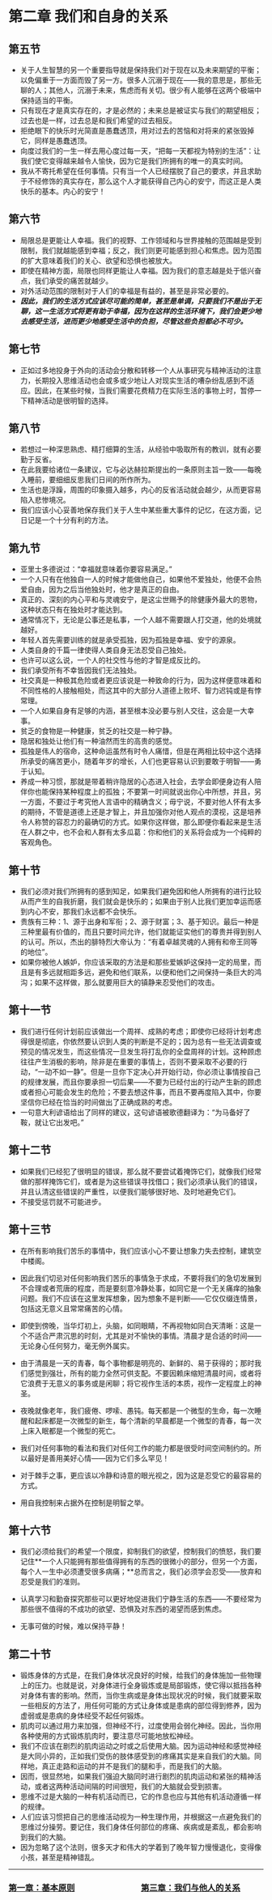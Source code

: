 # 第二章 我们和自身的关系
## 第五节
- 关于人生智慧的另一个重要指导就是保持我们对于现在以及未来期望的平衡；以免偏重于一方面而毁了另一方。很多人沉溺于现在——我的意思是，那些无聊的人；其他人，沉溺于未来，焦虑而有关切。很少有人能够在这两个极端中保持适当的平衡。
- 只有现在才是真实存在的，才是必然的；未来总是被证实与我们的期望相反；过去也是一样，过去总是和我们希望的过去相反。
- 拒绝眼下的快乐时光简直是愚蠢透顶，用对过去的苦恼和对将来的紧张毁掉它，同样是愚蠢透顶。
- 向度过我们的一生一样去用心度过每一天，“把每一天都视为特别的生活”：让我们使它变得越来越令人愉快，因为它是我们所拥有的唯一的真实时间。
- 我从不寄托希望在任何事情。只有当一个人已经摆脱了自己的要求，并且求助于不经修饰的真实存在，那么这个人才能获得自己内心的安宁，而这正是人类快乐的基本。内心的安宁！

## 第六节
- 局限总是更能让人幸福。我们的视野、工作领域和与世界接触的范围越是受到限制，我们就越能感到幸福；反之，我们则更可能感到担心和焦虑。因为范围的扩大意味着我们的关心、欲望和恐惧也被放大。
- 即使在精神方面，局限也同样更能让人幸福。因为我们的意志越是处于低兴奋点，我们承受的痛苦就越少。
- 对外活动范围的限制对于人们的幸福是有益的，甚至是非常必要的。
- ***因此，我们的生活方式应该尽可能的简单，甚至是单调，只要我们不是出于无聊，这一生活方式将更有助于幸福，因为在这样的生活环境下，我们会更少地去感受生活，进而更少地感受生活中的负担，尽管这些负担都必不可少。***

## 第七节
- 正如过多地投身于外向的活动会分散和转移一个人从事研究与精神活动的注意力，长期投入思维活动也会或多或少地让人对现实生活的嘈杂纷乱感到不适应。因此，在某些时候，当我们需要花费精力在实际生活的事物上时，暂停一下精神活动是很明智的选择。

## 第八节
- 若想过一种深思熟虑、精打细算的生活，从经验中吸取所有的教训，就有必要勤于反省。
- 在此我要给诸位一条建议，它与必达赫拉斯提出的一条原则主旨一致——每晚入睡前，要细细反思我们日间的所作所为。
- 生活也是浮躁，周围的印象摄入越多，内心的反省活动就会越少，从而更容易陷入悲惨境况。
- 我们应该小心妥善地保存我们关于人生中某些重大事件的记忆，在这方面，记日记是一个十分有利的方法。

## 第九节
- 亚里士多德说过：“幸福就意味着你要容易满足。”
- 一个人只有在他独自一人的时候才能做他自己，如果他不爱独处，他便不会热爱自由，因为之后当他独处时，他才是真正的自由。
- 真正的、深刻的内心平和与灵魂安宁，是这尘世赐予的除健康外最大的恩物，这种状态只有在独处时才能达到。
- 通常情况下，无论是公事还是私事，一个人越不需要跟人打交道，他的处境就越好。
- 年轻人首先需要训练的就是承受孤独，因为孤独是幸福、安宁的源泉。
- 人类自身的千篇一律使得人类自身无法忍受自己独处。
- 也许可以这么说，一个人的社交性与他的才智是成反比的。
- 我们承受所有不幸皆因我们无法独处。
- 社交真是一种极其危险或者更应该说是一种致命的行为，因为这样便意味着和不同性格的人接触相处，而这其中的大部分人道德上败坏、智力迟钝或是有悖常理。
- 一个人如果自身有足够的内涵，甚至根本没必要与别人交往，这会是一大幸事。
- 贫乏的食物是一种健康，贫乏的社交是一种宁静。
- 隐居和独处让他们有一种油然而生的高贵的感觉。
- 孤独是伟人的宿命，这种命运虽然有时令人痛惜，但是在两相比较中这个选择所承受的痛苦更小，随着年岁的增长，人们也更容易认识到要敢于明智——勇于认知。
- 养成一种习惯，那就是带着稍许隐居的心态进入社会，去学会即便身边有人陪伴你也能保持某种程度上的孤独；不要第一时间就说出你心中所想，并且，另一方面，不要过于考究他人言语中的精确含义；毋宁说，不要对他人怀有太多的期待，不管是道德上还是才智上，并且加强你对他人观点的漠视，这是培养令人称赞的容忍力的最确切的方式。如果你这样做，那么即便你看起来是生活在人群之中，也不会和人群有太多瓜葛：你和他们的关系将会成为一个纯粹的客观角色。

## 第十节
- 我们必须对我们所拥有的感到知足，如果我们避免因和他人所拥有的进行比较从而产生的自我折磨，我们就会是快乐的；如果由于别人比我们更加幸运而感到内心不安，那我们永远都不会快乐。
- 贵族有三种：1、源于出身和军衔；2、源于财富；3、基于知识。最后一种是三种里最有价值的，而且只要时间允许，他们就能证实他们的尊贵并得到别人的认可。所以，杰出的腓特烈大帝认为：“有着卓越灵魂的人拥有和帝王同等的地位”。
- 如果你被他人嫉妒，你应该采取的方法是和那些爱嫉妒这保持一定的局里，而且是有多远就相距多远，避免和他们联系，以便和他们之间保持一条巨大的鸿沟；如果不这样做，那么就要用巨大的镇静来忍受他们的攻击。

## 第十一节
- 我们进行任何计划前应该做出一个周祥、成熟的考虑；即使你已经将计划考虑得很是彻底，你依然要认识到人类的判断是不足的；因为总有一些无法调查或预见的情况发生，而这些情况一旦发生将打乱你的全盘周祥的计划。这种顾虑往往产生消极的影响，除非是在重要的事情上，否则不要采取不必要的行动，“一动不如一静”。但是一旦你下定决心并开始行动，你必须让事情按自己的规律发展，而且你要承担一切后果——不要为已经付出的行动产生新的顾虑或者担心可能会发生的危险；不要去想这件事，而且不要再度陷入其中，你要坚信你已经在恰当的时间做出了正确成熟的考虑。
- 一句意大利谚语给出了同样的建议，这句谚语被歌德翻译为：“为马备好了鞍，就让它出发吧。”

## 第十二节
- 如果我们已经犯了很明显的错误，那么就不要尝试着掩饰它们，就像我们经常做的那样掩饰它们，或者是为这些错误寻找借口；我们必须承认我们的错误，并且认清这些错误的严重性，以便我们能够很好地、及时地避免它们。
- 不接受惩罚就不可能进步。

## 第十三节
- 在所有影响我们苦乐的事情中，我们应该小心不要让想象力失去控制，建筑空中楼阁。
- 因此我们切忌对任何影响我们苦乐的事情急于求成，不要将我们的急切发展到不合理或者荒唐的程度，而是要刻意冷静处事，如同它是一个无关痛痒的抽象问题。我们不应该在这里发挥想象，因为想象不是判断——它仅仅缀连情景，包括这无意义且常常痛苦的心情。
- 即使到傍晚，当华灯初上，头脑，如同眼睛，不再视物如同白天清晰：这是一个不适合严肃沉思的时刻，尤其是对不愉快的事情。清晨才是合适的时间——无论身心任何努力，毫无例外属实。
- 由于清晨是一天的青春，每个事物都是明亮的、新鲜的、易于获得的；那时我们感觉到强壮，所有的能力全然可供支配。不要因赖床缩短清晨时间，或者将它浪费于无意义的事务或是闲聊；将它视作生活的本质，视作一定程度上的神圣。
- 夜晚就像老年，我们疲倦、啰嗦、愚钝。每天都是一个微型的生命，每一次睡醒和起床都是一次微型的新生，每个清新的早晨都是一个微型的青春，每一次上床入眠都是一个微型的死亡。
- 我们对任何事物的看法和我们对任何工作的能力都是很受时间空间制约的。所以最好是善用美好心情——因为它们多么罕见！
- 对于棘手之事，更应该以冷静和诗意的眼光视之，因为这是忍受它的最容易的方式。

- 用自我控制来占据外在控制是明智之举。

## 第十六节
- 我们必须给我们的希望一个限度，抑制我们的欲望，控制我们的愤怒，我们要记住**一个人只能拥有那些值得拥有的东西的很微小的部分，但另一个方面，每个人一生中必须遭受很多病痛；**总而言之，我们必须学会忍受——放弃和忍受是我们的准则。
- 认真学习和勤奋探究那些可以更好地促进我们宁静生活的东西——不要经常为那些很不值得的不成功的欲望、恐惧及对东西的渴望而感到焦虑。

- 无事可做的时候，难以保持平静！

## 第二十节
- 锻炼身体的方式是，在我们身体状况良好的时候，给我们的身体施加一些物理上的压力。也就是说，对身体进行全身锻炼或是局部锻炼，使它得以抵挡各种对身体有害的影响。然而，当你生病或是身体出现状况的时候，我们就要采取一些相反的方法了，用任何可能的方式让身体或是患病的部位得到修养，因为虚弱或是患病的身体经受不起任何锻炼。
- 肌肉可以通过用力来加强，但神经不行，过度使用会弱化神经。因此，当你用各种使用的方式锻炼肌肉时，要注意尽可能地放松神经。
- 我们不应该在剧烈的肌肉运动之时或之后使用大脑。因为运动神经和感觉神经是大同小异的，正如我们受伤的肢体感受到的疼痛其实是来自我们的大脑。同样地，真正走路和运动的并不是我们的腿和手，而是我们的大脑。
- 因而，很显然地，如果我们强迫大脑同时进行剧烈的肌肉运动和紧张的精神活动，或者这两种活动间隔的时间很短，我们的大脑就会受到损害。
- 思维不过是大脑的一种有机活动而已，它的作息也应与其他有机活动遵循一样的规律。
- 人们应该习惯把自己的思维活动视为一种生理作用，并根据这一点避免我们的思维过分操劳。要记住，我们身体任何部位的疼痛、疾病或是紊乱，都会影响到我们的大脑。
- 因为忽略了这个法则，很多天才和伟大的学着到了晚年智力慢慢退化，变得像小孩，甚至是精神错乱。

---

### [第一章：基本原则](chapter01.md)　　　　　　　　[第三章：我们与他人的关系](chapter03.md)

